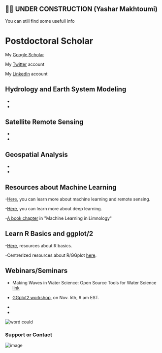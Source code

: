 ## :construction_worker_man: UNDER CONSTRUCTION (Yashar Makhtoumi)
You can still find some usefull info




# **Postdoctoral Scholar**

My [Google Scholar](https://scholar.google.com/citations?user=ZdaCktYAAAAJ&hl=en)

My [Twitter](https://twitter.com/Yaasharr) account

My [LinkedIn](https://www.linkedin.com/in/yashar-makhtoumi-131189b0) account



## **Hydrology and Earth System Modeling**

-

-

## **Satellite Remote Sensing**

-

-



## **Geospatial Analysis**

-

-



## **Resources about Machine Learning**

-[Here](https://www.youtube.com/channel/UCNdzK4hxCrsjsdjDwRrIISA), you can learn more about machine learning and remote sensing.

-[Here](https://www.youtube.com/watch?v=IHZwWFHWa-w&list=PLZHQObOWTQDNU6R1_67000Dx_ZCJB-3pi&index=11), you can learn more about deep learning. 

-[A book chapter](https://eartharxiv.org/repository/view/3565/) in "Machine Learning in Limnology" 




## **Learn R Basics and ggplot/2**
-[Here](https://r.patrickbloniasz.com/?page_id=39), resources about R basics.

-Centrerized resources about R/GGplot [here](https://r.patrickbloniasz.com/).




## **Webinars/Seminars**
- Making Waves in Water Science: Open Source Tools for Water Science [link](https://us06web.zoom.us/w/88448060835?tk=R5D4dILd7Z0JMuA0t0BC7jnd-zWLygFCSDtYpLJcQyU.DQMAAAAUl-pNoxZ0TkUzU1NNY1JSU1pROGxIQUpkaWlBAAAAAAAAAAAAAAAAAAAAAAAAAAAAAA&pwd=QlloYk9rUUJzT3dsWlFGMFJCaFNmQT09)
- [GGplot2 workshop](https://www.youtube.com/watch?v=WeOCInWudvo), on Nov. 5th, 9 am EST.

- 
- 

![word could](https://user-images.githubusercontent.com/54947386/197055002-d56e4302-a3c7-4f20-9e2d-7d69b2ba9756.png)










































### Support or Contact
![image](https://user-images.githubusercontent.com/54947386/198844161-8e353a0b-ca7d-42c0-8200-99d9fd40c6ea.png)

